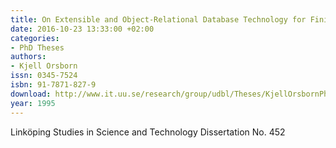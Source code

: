 ```yaml
---
title: On Extensible and Object-Relational Database Technology for Finite Element Analysis Applications
date: 2016-10-23 13:33:00 +02:00
categories:
- PhD Theses
authors:
- Kjell Orsborn
issn: 0345-7524
isbn: 91-7871-827-9
download: http://www.it.uu.se/research/group/udbl/Theses/KjellOrsbornPhD.pdf
year: 1995
---
```


Linköping Studies in Science and Technology Dissertation No. 452
